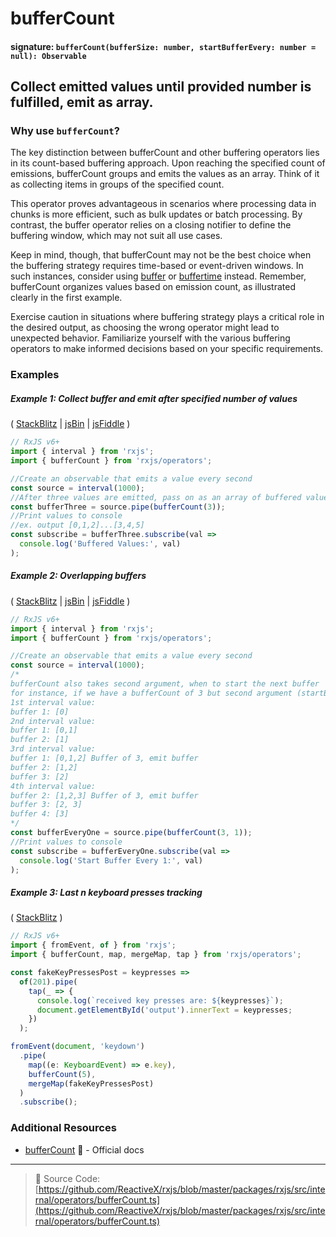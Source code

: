 # bufferCount

#### signature: `bufferCount(bufferSize: number, startBufferEvery: number = null): Observable`

## Collect emitted values until provided number is fulfilled, emit as array.

### Why use `bufferCount`?
The key distinction between bufferCount and other buffering operators lies in its count-based buffering approach. Upon reaching the specified count of emissions, bufferCount groups and emits the values as an array. Think of it as collecting items in groups of the specified count.

This operator proves advantageous in scenarios where processing data in chunks is more efficient, such as bulk updates or batch processing. By contrast, the buffer operator relies on a closing notifier to define the buffering window, which may not suit all use cases.

Keep in mind, though, that bufferCount may not be the best choice when the buffering strategy requires time-based or event-driven windows. In such instances, consider using [buffer](buffer.md) or [buffertime](bufferTime.md) instead. Remember, bufferCount organizes values based on emission count, as illustrated clearly in the first example.

Exercise caution in situations where buffering strategy plays a critical role in the desired output, as choosing the wrong operator might lead to unexpected behavior. Familiarize yourself with the various buffering operators to make informed decisions based on your specific requirements.



### Examples

##### Example 1: Collect buffer and emit after specified number of values

(
[StackBlitz](https://stackblitz.com/edit/typescript-osryhu?file=index.ts&devtoolsheight=50)
| [jsBin](http://jsbin.com/suveqaromu/1/edit?js,console) |
[jsFiddle](https://jsfiddle.net/btroncone/ky9myc5b/) )

```js
// RxJS v6+
import { interval } from 'rxjs';
import { bufferCount } from 'rxjs/operators';

//Create an observable that emits a value every second
const source = interval(1000);
//After three values are emitted, pass on as an array of buffered values
const bufferThree = source.pipe(bufferCount(3));
//Print values to console
//ex. output [0,1,2]...[3,4,5]
const subscribe = bufferThree.subscribe(val =>
  console.log('Buffered Values:', val)
);
```

##### Example 2: Overlapping buffers

(
[StackBlitz](https://stackblitz.com/edit/typescript-vvccar?file=index.ts&devtoolsheight=100)
| [jsBin](http://jsbin.com/kiloxiraya/1/edit?js,console) |
[jsFiddle](https://jsfiddle.net/btroncone/3c67qcz1/) )

```js
// RxJS v6+
import { interval } from 'rxjs';
import { bufferCount } from 'rxjs/operators';

//Create an observable that emits a value every second
const source = interval(1000);
/*
bufferCount also takes second argument, when to start the next buffer
for instance, if we have a bufferCount of 3 but second argument (startBufferEvery) of 1:
1st interval value:
buffer 1: [0]
2nd interval value:
buffer 1: [0,1]
buffer 2: [1]
3rd interval value:
buffer 1: [0,1,2] Buffer of 3, emit buffer
buffer 2: [1,2]
buffer 3: [2]
4th interval value:
buffer 2: [1,2,3] Buffer of 3, emit buffer
buffer 3: [2, 3]
buffer 4: [3]
*/
const bufferEveryOne = source.pipe(bufferCount(3, 1));
//Print values to console
const subscribe = bufferEveryOne.subscribe(val =>
  console.log('Start Buffer Every 1:', val)
);
```

##### Example 3: Last n keyboard presses tracking

(
[StackBlitz](https://stackblitz.com/edit/rxjs-buffecount-keypresses-tracking?file=index.ts&devtoolsheight=50)
)

```js
// RxJS v6+
import { fromEvent, of } from 'rxjs';
import { bufferCount, map, mergeMap, tap } from 'rxjs/operators';

const fakeKeyPressesPost = keypresses =>
  of(201).pipe(
    tap(_ => {
      console.log(`received key presses are: ${keypresses}`);
      document.getElementById('output').innerText = keypresses;
    })
  );

fromEvent(document, 'keydown')
  .pipe(
    map((e: KeyboardEvent) => e.key),
    bufferCount(5),
    mergeMap(fakeKeyPressesPost)
  )
  .subscribe();
```

### Additional Resources

- [bufferCount](https://rxjs.dev/api/operators/bufferCount) 📰 - Official docs

---

> 📁 Source Code:
> [https://github.com/ReactiveX/rxjs/blob/master/packages/rxjs/src/internal/operators/bufferCount.ts](https://github.com/ReactiveX/rxjs/blob/master/packages/rxjs/src/internal/operators/bufferCount.ts)
